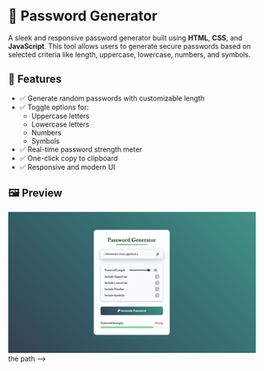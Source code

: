 # 🔐 Password Generator

A sleek and responsive password generator built using **HTML**, **CSS**, and **JavaScript**. This tool allows users to generate secure passwords based on selected criteria like length, uppercase, lowercase, numbers, and symbols.

## 🚀 Features

- ✅ Generate random passwords with customizable length
- ✅ Toggle options for:
  - Uppercase letters
  - Lowercase letters
  - Numbers
  - Symbols
- ✅ Real-time password strength meter
- ✅ One-click copy to clipboard
- ✅ Responsive and modern UI

## 🖼️ Preview

![Password Generator Preview](./password_generator.png)  the path -->


